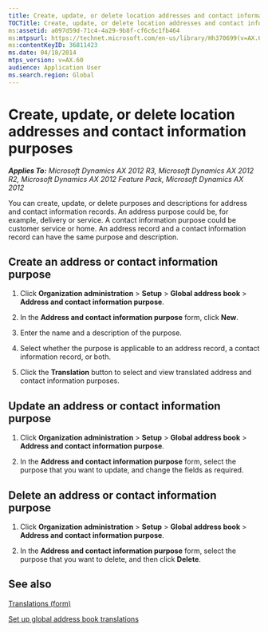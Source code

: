 ```yaml
---
title: Create, update, or delete location addresses and contact information purposes
TOCTitle: Create, update, or delete location addresses and contact information purposes
ms:assetid: a097d59d-71c4-4a29-9b8f-cf6c6c1fb464
ms:mtpsurl: https://technet.microsoft.com/en-us/library/Hh370699(v=AX.60)
ms:contentKeyID: 36811423
ms.date: 04/18/2014
mtps_version: v=AX.60
audience: Application User
ms.search.region: Global
---
```


# Create, update, or delete location addresses and contact information purposes 


_**Applies To:** Microsoft Dynamics AX 2012 R3, Microsoft Dynamics AX 2012 R2, Microsoft Dynamics AX 2012 Feature Pack, Microsoft Dynamics AX 2012_

You can create, update, or delete purposes and descriptions for address and contact information records. An address purpose could be, for example, delivery or service. A contact information purpose could be customer service or home. An address record and a contact information record can have the same purpose and description.

## Create an address or contact information purpose

1.  Click **Organization administration** \> **Setup** \> **Global address book** \> **Address and contact information purpose**.

2.  In the **Address and contact information purpose** form, click **New**.

3.  Enter the name and a description of the purpose.

4.  Select whether the purpose is applicable to an address record, a contact information record, or both.

5.  Click the **Translation** button to select and view translated address and contact information purposes.

## Update an address or contact information purpose

1.  Click **Organization administration** \> **Setup** \> **Global address book** \> **Address and contact information purpose**.

2.  In the **Address and contact information purpose** form, select the purpose that you want to update, and change the fields as required.

## Delete an address or contact information purpose

1.  Click **Organization administration** \> **Setup** \> **Global address book** \> **Address and contact information purpose**.

2.  In the **Address and contact information purpose** form, select the purpose that you want to delete, and then click **Delete**.

## See also

[Translations (form)](https://technet.microsoft.com/en-us/library/hh580611\(v=ax.60\))

[Set up global address book translations](set-up-global-address-book-translations.md)

  


